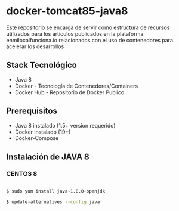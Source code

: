 # docker-tomcat85-java8

Este repositorio se encarga de servir como estructura de recursos utilizados para los artículos publicados en la plataforma enmilocalfunciona.io relacionados con el uso de contenedores para acelerar los desarrollos

## Stack Tecnológico

- Java 8
- Docker - Tecnología de Contenedores/Containers
- Docker Hub - Repositorio de Docker Publico

## Prerequisitos

- Java 8 instalado (1.5+ version requerido)
- Docker instalado (19+)
- Docker-Compose

## Instalación de JAVA 8

### CENTOS 8

```bash

$ sudo yum install java-1.8.0-openjdk

$ update-alternatives --config java

```




